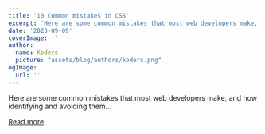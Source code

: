 ```yaml
---
title: '10 Common mistakes in CSS'
excerpt: 'Here are some common mistakes that most web developers make, and how identifying and avoiding them...'
date: '2023-09-09'
coverImage: ''
author:
  name: Koders
  picture: "assets/blog/authors/koders.png"
ogImage:
  url: ''
---
```


Here are some common mistakes that most web developers make, and how identifying and avoiding them...

[Read more](https://dev.to/aviligonda/10-common-mistakes-in-css-532j)
